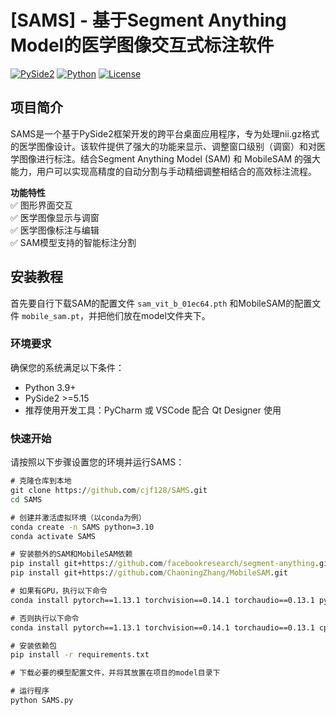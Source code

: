 # [SAMS] - 基于Segment Anything Model的医学图像交互式标注软件

[![PySide2](https://img.shields.io/badge/PyQt-5.15+-green.svg)](https://pypi.org/project/PySide2/)
[![Python](https://img.shields.io/badge/Python-3.7+-blue.svg)](https://www.python.org/)
[![License](https://img.shields.io/badge/License-GPLv3-red.svg)](LICENSE)

## 项目简介
SAMS是一个基于PySide2框架开发的跨平台桌面应用程序，专为处理nii.gz格式的医学图像设计。该软件提供了强大的功能来显示、调整窗口级别（调窗）和对医学图像进行标注。结合Segment Anything Model (SAM) 和 MobileSAM 的强大能力，用户可以实现高精度的自动分割与手动精细调整相结合的高效标注流程。

**功能特性**  
✅ 图形界面交互  
✅ 医学图像显示与调窗  
✅ 医学图像标注与编辑  
✅ SAM模型支持的智能标注分割  

## 安装教程
首先要自行下载SAM的配置文件 `sam_vit_b_01ec64.pth` 和MobileSAM的配置文件 `mobile_sam.pt`，并把他们放在model文件夹下。

### 环境要求
确保您的系统满足以下条件：
- Python 3.9+
- PySide2 >=5.15
- 推荐使用开发工具：PyCharm 或 VSCode 配合 Qt Designer 使用

### 快速开始
请按照以下步骤设置您的环境并运行SAMS：

```cmd
# 克隆仓库到本地
git clone https://github.com/cjf128/SAMS.git
cd SAMS

# 创建并激活虚拟环境（以conda为例）
conda create -n SAMS python=3.10
conda activate SAMS

# 安装额外的SAM和MobileSAM依赖
pip install git+https://github.com/facebookresearch/segment-anything.git
pip install git+https://github.com/ChaoningZhang/MobileSAM.git

# 如果有GPU，执行以下命令
conda install pytorch==1.13.1 torchvision==0.14.1 torchaudio==0.13.1 pytorch-cuda=11.7 -c pytorch -c nvidia

# 否则执行以下命令
conda install pytorch==1.13.1 torchvision==0.14.1 torchaudio==0.13.1 cpuonly -c pytorch

# 安装依赖包
pip install -r requirements.txt

# 下载必要的模型配置文件，并将其放置在项目的model目录下

# 运行程序
python SAMS.py
```
